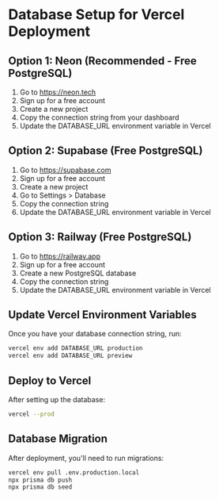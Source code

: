 # Database Setup for Vercel Deployment

## Option 1: Neon (Recommended - Free PostgreSQL)

1. Go to https://neon.tech
2. Sign up for a free account
3. Create a new project
4. Copy the connection string from your dashboard
5. Update the DATABASE_URL environment variable in Vercel

## Option 2: Supabase (Free PostgreSQL)

1. Go to https://supabase.com
2. Sign up for a free account
3. Create a new project
4. Go to Settings > Database
5. Copy the connection string
6. Update the DATABASE_URL environment variable in Vercel

## Option 3: Railway (Free PostgreSQL)

1. Go to https://railway.app
2. Sign up for a free account
3. Create a new PostgreSQL database
4. Copy the connection string
5. Update the DATABASE_URL environment variable in Vercel

## Update Vercel Environment Variables

Once you have your database connection string, run:

```bash
vercel env add DATABASE_URL production
vercel env add DATABASE_URL preview
```

## Deploy to Vercel

After setting up the database:

```bash
vercel --prod
```

## Database Migration

After deployment, you'll need to run migrations:

```bash
vercel env pull .env.production.local
npx prisma db push
npx prisma db seed
```







